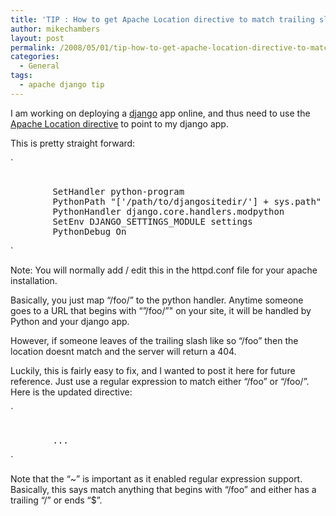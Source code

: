```yaml
---
title: 'TIP : How to get Apache Location directive to match trailing slashes'
author: mikechambers
layout: post
permalink: /2008/05/01/tip-how-to-get-apache-location-directive-to-match-trailing-slashes/
categories:
  - General
tags:
  - apache django tip
---
```



I am working on deploying a [django][1] app online, and thus need to use the [Apache Location directive][2] to point to my django app.

This is pretty straight forward:  
<!--more-->

  
`
<pre><Location "/foo/">
        SetHandler python-program
        PythonPath "[&#x27;/path/to/djangositedir/&#x27;] + sys.path"
        PythonHandler django.core.handlers.modpython
        SetEnv DJANGO_SETTINGS_MODULE settings
        PythonDebug On
</Location></pre>
<p>`

Note: You will normally add / edit this in the httpd.conf file for your apache installation.

Basically, you just map &#8220;/foo/&#8221; to the python handler. Anytime someone goes to a URL that begins with &#8220;&#8221;/foo/&#8221;" on your site, it will be handled by Python and your django app.

However, if someone leaves of the trailing slash like so &#8220;/foo&#8221; then the location doesnt match and the server will return a 404. 

Luckily, this is fairly easy to fix, and I wanted to post it here for future reference. Just use a regular expression to match either &#8220;/foo&#8221; or &#8220;/foo/&#8221;. Here is the updated directive:

`
<pre><Location ~ "/foo(/|$)">
        ...
</Location></pre>
<p>`

Note that the &#8220;~&#8221; is important as it enabled regular expression support. Basically, this says match anything that begins with &#8220;/foo&#8221; and either has a trailing &#8220;/&#8221; or ends &#8220;$&#8221;.

 [1]: http://www.djangoproject.com/
 [2]: http://httpd.apache.org/docs/1.3/mod/core.html#location